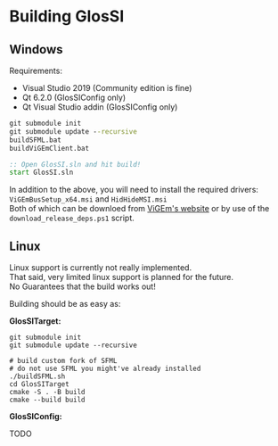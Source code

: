 ---
---

# Building GlosSI

## Windows

Requirements:

- Visual Studio 2019 (Community edition is fine)
- Qt 6.2.0 (GlosSIConfig only)
- Qt Visual Studio addin (GlosSIConfig only)

```bat
git submodule init
git submodule update --recursive
buildSFML.bat
buildViGEmClient.bat

:: Open GlosSI.sln and hit build!
start GlosSI.sln
```

In addition to the above, you will need to install the required drivers:  
`ViGEmBusSetup_x64.msi` and `HidHideMSI.msi`  
Both of which can be downloed from [ViGEm's website](https://vigem.org/Downloads/) or by use of the `download_release_deps.ps1` script.

## Linux

Linux support is currently not really implemented.  
That said, very limited linux support is planned for the future.  
No Guarantees that the build works out!

Building should be as easy as:

**GlosSITarget:**

```shell
git submodule init
git submodule update --recursive

# build custom fork of SFML
# do not use SFML you might've already installed
./buildSFML.sh 
cd GlosSITarget
cmake -S . -B build
cmake --build build
```

**GlosSIConfig:**

TODO
